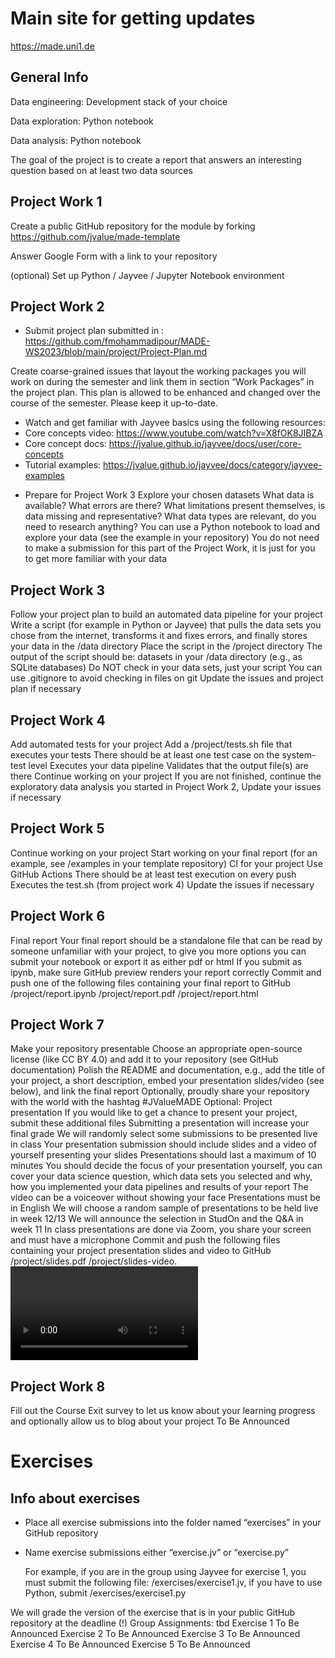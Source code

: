 # Main site for getting updates
https://made.uni1.de

## General Info
Data engineering: Development stack of your choice

Data exploration: Python notebook 

Data analysis: Python notebook

The goal of the project is to create a report that answers an interesting question based on at least two data sources

## Project Work 1
Create a public GitHub repository for the module by forking https://github.com/jvalue/made-template

Answer Google Form with a link to your repository 

(optional) Set up Python / Jayvee / Jupyter Notebook environment

## Project Work 2
- Submit project plan
  submitted in : https://github.com/fmohammadipour/MADE-WS2023/blob/main/project/Project-Plan.md

Create coarse-grained issues that layout the working packages you will work on during the semester and link them in section “Work Packages” in the project plan. This plan is allowed to be enhanced and changed over the course of the semester. Please keep it up-to-date.

- Watch and get familiar with Jayvee basics using the following resources:
- Core concepts video: 	https://www.youtube.com/watch?v=X8fOK8JIBZA
- Core concept docs: 	https://jvalue.github.io/jayvee/docs/user/core-concepts
- Tutorial examples: 	https://jvalue.github.io/jayvee/docs/category/jayvee-examples


+ Prepare for Project Work 3
  Explore your chosen datasets
  What data is available? What errors are there?
  What limitations present themselves, is data missing and representative?
  What data types are relevant, do you need to research anything?
  You can use a Python notebook to load and explore your data (see the example in your repository)
  You do not need to make a submission for this part of the Project Work, it is just for you to get more familiar with your data


## Project Work 3
Follow your project plan to build an automated data pipeline for your project
Write a script (for example in Python or Jayvee) that pulls the data sets you chose from the internet, transforms it and fixes errors, and finally stores your data in the /data directory
Place the script in the /project directory
The output of the script should be: datasets in your /data directory (e.g., as SQLite databases) 
Do NOT check in your data sets, just your script
You can use .gitignore to avoid checking in files on git
Update the issues and project plan if necessary

## Project Work 4
Add automated tests for your project
Add a /project/tests.sh file that executes your tests
There should be at least one test case on the system-test level 
Executes your data pipeline
Validates that the output file(s) are there
Continue working on your project
If you are not finished, continue the exploratory data analysis you started in Project Work 2, 
Update your issues if necessary

## Project Work 5
Continue working on your project
Start working on your final report (for an example, see /examples in your template repository)
CI for your project
Use GitHub Actions
There should be at least test execution on every push
Executes the test.sh (from project work 4)
Update the issues if necessary


## Project Work 6
Final report
Your final report should be a standalone file that can be read by someone unfamiliar with your project, to give you more options you can submit your notebook or export it as either pdf or html
If you submit as ipynb, make sure GitHub preview renders your report correctly
Commit and push one of the following files containing your final report to GitHub
/project/report.ipynb
/project/report.pdf
/project/report.html


## Project Work 7
Make your repository presentable
Choose an appropriate open-source license (like CC BY 4.0) and add it to your repository (see GitHub documentation)
Polish the README and documentation, e.g., add the title of your project, a short description, embed your presentation slides/video (see below), and link the final report
Optionally, proudly share your repository with the world with the hashtag #JValueMADE
Optional: Project presentation
If you would like to get a chance to present your project, submit these additional files
Submitting a presentation will increase your final grade
We will randomly select some submissions to be presented live in class
Your presentation submission should include slides and a video of yourself presenting your slides
Presentations should last a maximum of 10 minutes
You should decide the focus of your presentation yourself, you can cover your data science question, which data sets you selected and why, how you implemented your data pipelines and results of your report
The video can be a voiceover without showing your face
Presentations must be in English
We will choose a random sample of presentations to be held live in week 12/13
We will announce the selection in StudOn and the Q&A in week 11
In class presentations are done via Zoom, you share your screen and must have a microphone
Commit and push the following files containing your project presentation slides and video to GitHub
/project/slides.pdf
/project/slides-video.<video file format>
Optional: Blogpost about your project
If you agree with us posting about your project on our blog (similar to existing posts here https://oss.cs.fau.de/tag/made-projects/), please fill out this form: To Be Announced


## Project Work 8
Fill out the Course Exit survey to let us know about your learning progress and optionally allow us to blog about your project
To Be Announced

# Exercises
## Info about exercises
- Place all exercise submissions into the folder named “exercises” in your GitHub repository

- Name exercise submissions either “exercise<number>.jv” or “exercise<number>.py”

  For example, if you are in the group using Jayvee for exercise 1, you must submit the following file: /exercises/exercise1.jv, if you have to use Python, submit /exercises/exercise1.py

We will grade the version of the exercise that is in your public GitHub repository at the deadline (!)
Group Assignments: tbd
Exercise 1
To Be Announced
Exercise 2
To Be Announced
Exercise 3
To Be Announced
Exercise 4
To Be Announced
Exercise 5
To Be Announced
